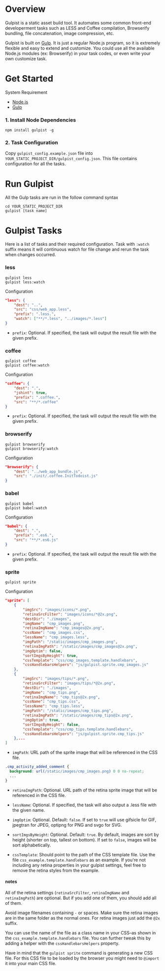 # Overview

Gulpist is a static asset build tool. It automates some common front-end developerment tasks such as LESS and Coffee compilation, Browserify bundling, file concatenation, image compression, etc.

Gulpist is built on [Gulp](https://github.com/gulpjs/gulp/blob/master/docs/getting-started.md). It is just a regular Node.js program, so it is extremely flexible and easy to extend and customize. You could use all the available Node.js modules (ex: Browserify) in your task codes, or even write your own customize task.


# Get Started

System Requirement

- [Node.js](https://nodejs.org/)
- [Gulp](https://github.com/gulpjs/gulp/blob/master/docs/getting-started.md)

### 1. Install Node Dependencies

```
npm install gulpist -g
```

### 2. Task Configuration

Copy `gulpist_config.example.json` file into `YOUR_STATIC_PROJECT_DIR/gulpist_config.json`. This file contains configuration for all the tasks.


# Run Gulpist

All the Gulp tasks are run in the follow command syntax

```
cd YOUR_STATIC_PROJECT_DIR
gulpist [task name]
```


# Gulpist Tasks

Here is a list of tasks and their required configuration. Task with `:watch` suffix means it will continuous
watch for file change and rerun the task when changes occurred.


### less

```
gulpist less
gulpist less:watch
```

Configuration

```json
"less": {
    "dest": "..",
    "src": "css/web_app.less",
    "prefix": ".less.",
    "watch": ["**/*.less", "../images/*.less"]
}
```

- `prefix`: Optional. If specified, the task will output the result file with the given prefix.



### coffee

```
gulpist coffee
gulpist coffee:watch
```

Configuration

```json
"coffee": {
    "dest": ".",
    "jshint": true,
    "prefix": ".coffee.",
    "src": "**/*.coffee"
}
```

- `prefix`: Optional. If specified, the task will output the result file with the given prefix.


### browserify

```
gulpist browserify
gulpist browserify:watch
```

Configuration

```json
"browserify": {
    "dest": "../web_app_bundle.js",
    "src": "./init/.coffee.InitTodoist.js"
}
```


### babel

```
gulpist babel
gulpist babel:watch
```

Configuration

```json
"babel": {
    "dest": ".",
    "prefix": ".es6.",
    "src": "**/*.es6.js"
}
```

- `prefix`: Optional. If specified, the task will output the result file with the given prefix.



### sprite

```
gulpist sprite
```

Configuration

```json
"sprite": [
    {
        "imgSrc": "images/icons/*.png",
        "retinaSrcFilter": "images/icons/*@2x.png",
        "destDir": "./images",
        "imgName": "cmp_images.png",
        "retinaImgName": "cmp_images@2x.png",
        "cssName": "cmp_images.css",
        "lessName": "cmp_images.less",
        "imgPath": "/static/images/cmp_images.png",
        "retinaImgPath": "/static/images/cmp_images@2x.png",
        "imgOptim": false,
        "sortImgsByHeight": true,
        "cssTemplate": "css/cmp_images.template.handlebars",
        "cssHandlebarsHelpers": "js/gulpist.sprite.cmp_images.js"
    },
    {
        "imgSrc": "images/tips/*.png",
        "retinaSrcFilter": "images/tips/*@2x.png",
        "destDir": "./images",
        "imgName": "cmp_tips.png",
        "retinaImgName": "cmp_tips@2x.png",
        "cssName": "cmp_tips.css",
        "lessName": "cmp_tips.less",
        "imgPath": "/static/images/cmp_tips.png",
        "retinaImgPath": "/static/images/cmp_tips@2x.png",
        "imgOptim": true,
        "sortImgsByHeight": false,
        "cssTemplate": "css/cmp_tips.template.handlebars",
        "cssHandlebarsHelpers": "js/gulpist.sprite.cmp_tips.js"
    },...
]
```


- `imgPath`: URL path of the sprite image that will be referenced in the CSS file.

```css
.cmp_activity_added_comment {
  background: url(/static/images/cmp_images.png) 0 0 no-repeat;
  ...
}
```
- `retinaImgPath`: Optional. URL path of the retina sprite image that will be referenced in the CSS file.

- `lessName`: Optional. If specified, the task will also output a .less file with the given name.

- `imgOptim`: Optional. Default: `false`. If set to `true` will use gifsicle for GIF, jpegtran for JPEG, optipng for PNG and svgo for SVG.

- `sortImgsByHeight`: Optional. Default: `true`. By default, images are sort by height (shorter on top, tallest on bottom). If set to `false`, images will be sort alphabetically.

- `cssTemplate`: Should point to the path of the CSS template file. Use the file `css_example.template.handlebars` as an example. If you're not including any retina properties in your gulpist settings, feel free to remove the retina styles from the example.


#### notes
All of the retina settings (`retinaSrcFilter`, `retinaImgName` and `retinaImgPath`) are optional. But if you add one of them, you should add all of them.

Avoid image filenames containing `-` or spaces. Make sure the retina images are in the same folder as the normal ones. For retina images just add the `@2x` suffix.

You can use the name of the file as a class name in your CSS–as shown in the `css_example.template.handlebars` file. You can further tweak this by adding a helper with the `cssHandlebarsHelpers` property.

Have in mind that the `gulpist sprite` command is generating a new CSS file. For this CSS file to be loaded by the browser you might need to `@import` it into your main CSS file.
